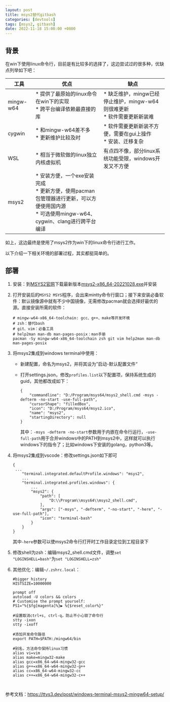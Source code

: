 ```yaml
---
layout: post
title: msys2替代gitbash
categories: [devtools]
tags: [msys2, gitbash]
date: 2022-11-18 15:00:00 +0800
---
```


## 背景

在win下使用linux命令行，目前是有比较多的选择了，这边尝试过的很多种，优缺点列举如下吧：

| 工具      | 优点                                                         | 缺点                                                         |
| --------- | ------------------------------------------------------------ | ------------------------------------------------------------ |
| mingw-w64 | * 提供了最原始的linux命令在win下的实现<br />* 跨平台编译依赖最直接的库 | * 缺乏维护，mingw已经停止维护，mingw-w64则很难更新<br />* 软件需要更新新装难 |
| cygwin    | * 和mingw-w64差不多<br />* 更新维护比较及时                  | * 软件需要更新新装不方便，需要在gui上操作<br />* 安装、迁移复杂 |
| WSL       | * 相当于微软做的linux独立内核虚拟机                          | 有点四不像，部分linux系统功能受限，windows开发又不方便       |
| msys2     | * 安装方便，一个exe安装完成<br />* 更新方便，使用pacman包管理器进行更新，可以方便使用国内源<br />* 可选使用mingw-w64、cygwin、clang进行跨平台编译 |                                                              |

如上，这边最终是使用了msys2作为win下的linux命令行进行工作。

以下介绍一下相关环境的部署过程，其实都挺简单的。

## 部署

1. 安装：到[MSYS2官网](https://www.msys2.org/)下载最新版本[msys2-x86_64-20221028.exe](https://github.com/msys2/msys2-installer/releases/download/2022-10-28/msys2-x86_64-20221028.exe)并安装

2. 打开安装后的`MSYS2 MSYS`程序，会出来mintty命令行窗口；接下来安装必备软件：默认镜像源中就有不少中国镜像，无需修改pacman就会选择好最优的源。直接安装所需的软件：

   ```shell
   # mingw-w64-x86_64-toolchain: gcc、g++、make等开发环境
   # zsh：替代bash
   # git、vim：必备工具
   # help2man man-db man-pages-posix：man手册
   pacman -Sy mingw-w64-x86_64-toolchain zsh git vim help2man man-db man-pages-posix 
   ```

3. 将msys2集成到windows terminal中使用：

   * 新建配置，命名为msys2，并将其设为”启动-默认配置文件“

   * 打开settings.json，修改`profiles.list`以下配置项，保持系统生成的guid，其他都改成如下：

     ```shell
     {
         "commandline": "D:/Program/msys64/msys2_shell.cmd -msys -defterm -no-start -use-full-path",
         "cursorShape": "filledBox",
         "icon": "D:/Program/msys64/msys2.ico",
         "name": "msys2",
         "startingDirectory": null
     }
     ```

     其中：`-msys -defterm -no-start`参数用于内嵌在命令行运行，`-use-full-path`用于合并windows中的PATH到msys2中，这样就可以执行windows下的指令了；比如windows下安装的golang，python3等。

4. 将msys2集成到vscode：修改settings.json如下即可

   ```shell
   {
   	...
       "terminal.integrated.defaultProfile.windows": "msys2",
       ...
       "terminal.integrated.profiles.windows": {
           ...
           "msys2": {
               "path": [
                   "D:\\Program\\msys64\\msys2_shell.cmd",
               ],
               "args": ["-msys", "-defterm", "-no-start", "-here", "-use-full-path"],
               "icon": "terminal-bash"
           }
       }
   }
   ```

   其中`-here`参数可以使msys2命令行打开时工作目录定位到工程目录下

5. 修改shell为zsh：编辑msys2_shell.cmd文件，调整`set "LOGINSHELL=bash"`为`set "LOGINSHELL=zsh"`

6. 其他优化：编辑`~/.zshrc.local`：

   ```shell
   #bigger history
   HISTSIZE=10000000
   
   prompt off
   autoload -U colors && colors
   # Customise the prompt yourself:
   PS1="%{$fg[magenta]%}▶ %{$reset_color%}"
   
   #设置取消ctrl+s, ctrl-q，防止不小心锁了命令行
   stty -ixon
   stty -ixoff
   
   #添加开发命令路径
   export PATH=$PATH:/mingw64/bin
   
   #别名，方法命令保持linux习惯
   alias vi=vim
   alias make=mingw32-make
   alias gcc=x86_64-w64-mingw32-gcc
   alias g++=x86_64-w64-mingw32-g++
   alias cc=x86_64-w64-mingw32-cc
   alias c++=x86_64-w64-mingw32-c++



参考文档：https://ttys3.dev/post/windows-terminal-msys2-mingw64-setup/
